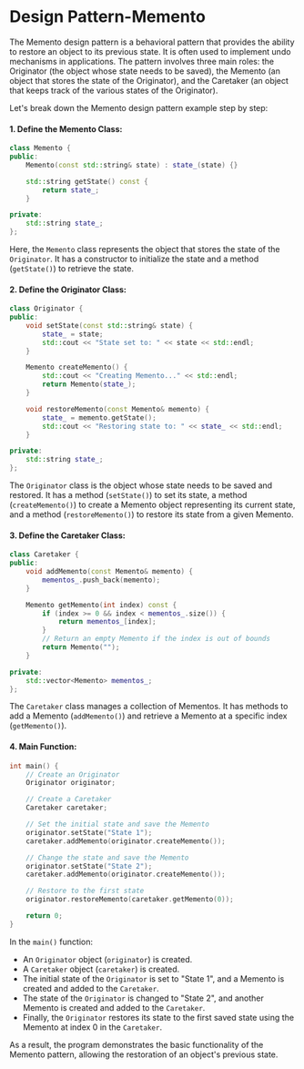 # Design Pattern-Memento

The Memento design pattern is a behavioral pattern that provides the ability to restore an object to its previous state. It is often used to implement undo mechanisms in applications. The pattern involves three main roles: the Originator (the object whose state needs to be saved), the Memento (an object that stores the state of the Originator), and the Caretaker (an object that keeps track of the various states of the Originator).

Let's break down the Memento design pattern example step by step:

#### 1. Define the Memento Class:

```cpp
class Memento {
public:
    Memento(const std::string& state) : state_(state) {}

    std::string getState() const {
        return state_;
    }

private:
    std::string state_;
};
```

Here, the `Memento` class represents the object that stores the state of the `Originator`. It has a constructor to initialize the state and a method (`getState()`) to retrieve the state.

#### 2. Define the Originator Class:

```cpp
class Originator {
public:
    void setState(const std::string& state) {
        state_ = state;
        std::cout << "State set to: " << state << std::endl;
    }

    Memento createMemento() {
        std::cout << "Creating Memento..." << std::endl;
        return Memento(state_);
    }

    void restoreMemento(const Memento& memento) {
        state_ = memento.getState();
        std::cout << "Restoring state to: " << state_ << std::endl;
    }

private:
    std::string state_;
};
```

The `Originator` class is the object whose state needs to be saved and restored. It has a method (`setState()`) to set its state, a method (`createMemento()`) to create a Memento object representing its current state, and a method (`restoreMemento()`) to restore its state from a given Memento.

#### 3. Define the Caretaker Class:

```cpp
class Caretaker {
public:
    void addMemento(const Memento& memento) {
        mementos_.push_back(memento);
    }

    Memento getMemento(int index) const {
        if (index >= 0 && index < mementos_.size()) {
            return mementos_[index];
        }
        // Return an empty Memento if the index is out of bounds
        return Memento("");
    }

private:
    std::vector<Memento> mementos_;
};
```

The `Caretaker` class manages a collection of Mementos. It has methods to add a Memento (`addMemento()`) and retrieve a Memento at a specific index (`getMemento()`).

#### 4. Main Function:

```cpp
int main() {
    // Create an Originator
    Originator originator;

    // Create a Caretaker
    Caretaker caretaker;

    // Set the initial state and save the Memento
    originator.setState("State 1");
    caretaker.addMemento(originator.createMemento());

    // Change the state and save the Memento
    originator.setState("State 2");
    caretaker.addMemento(originator.createMemento());

    // Restore to the first state
    originator.restoreMemento(caretaker.getMemento(0));

    return 0;
}
```

In the `main()` function:

* An `Originator` object (`originator`) is created.
* A `Caretaker` object (`caretaker`) is created.
* The initial state of the `Originator` is set to "State 1", and a Memento is created and added to the `Caretaker`.
* The state of the `Originator` is changed to "State 2", and another Memento is created and added to the `Caretaker`.
* Finally, the `Originator` restores its state to the first saved state using the Memento at index 0 in the `Caretaker`.

As a result, the program demonstrates the basic functionality of the Memento pattern, allowing the restoration of an object's previous state.
